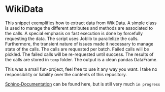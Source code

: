 # WikiData
This snippet exemplifies how to extract data from WikiData. A simple class is used to manage the different attributes 
and methods are associated to the calls. A special emphasis on fast execution is done by forcefully requesting the data.
The script uses Joblib to parallelize the calls. Furthermore, the transient nature of issues made it necessary to 
manage state of the calls. The calls are requested per batch. Failed calls will be pickled. The failed calls will be 
re-requested until success. The results of the calls are stored in `temp` folder. The output is a clean pandas 
DataFrame.

This was a small fun-project, feel free to use it any way you want. I take no responsibility or liability over the 
contents of this
repository. 

[Sphinx-Documentation](docs/_build/html/index.html) can be found here, but is still very much `in progress`
